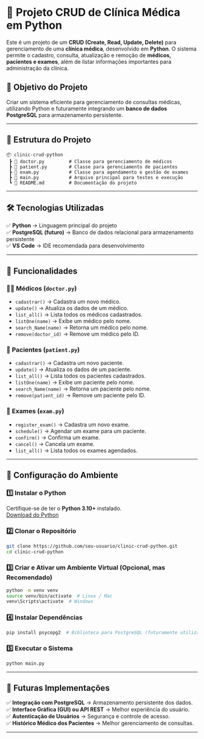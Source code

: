 # 📌 Projeto CRUD de Clínica Médica em Python

Este é um projeto de um **CRUD (Create, Read, Update, Delete)** para gerenciamento de uma **clínica médica**, desenvolvido em **Python**. O sistema permite o cadastro, consulta, atualização e remoção de **médicos, pacientes e exames**, além de listar informações importantes para administração da clínica.

## 🚀 Objetivo do Projeto
Criar um sistema eficiente para gerenciamento de consultas médicas, utilizando Python e futuramente integrando um **banco de dados PostgreSQL** para armazenamento persistente.

---

## 📂 Estrutura do Projeto
```
📦 clinic-crud-python
 ┣ 📜 doctor.py         # Classe para gerenciamento de médicos
 ┣ 📜 patient.py        # Classe para gerenciamento de pacientes
 ┣ 📜 exam.py           # Classe para agendamento e gestão de exames
 ┣ 📜 main.py           # Arquivo principal para testes e execução
 ┗ 📜 README.md         # Documentação do projeto
```

---

## 🛠 Tecnologias Utilizadas
✅ **Python** → Linguagem principal do projeto  
✅ **PostgreSQL (futuro)** → Banco de dados relacional para armazenamento persistente  
✅ **VS Code** → IDE recomendada para desenvolvimento  

---

## 📌 Funcionalidades
### 👨‍⚕️ Médicos (`doctor.py`)
- `cadastrar()` → Cadastra um novo médico.
- `update()` → Atualiza os dados de um médico.
- `list_all()` → Lista todos os médicos cadastrados.
- `listOne(name)` → Exibe um médico pelo nome.
- `search_Name(name)` → Retorna um médico pelo nome.
- `remove(doctor_id)` → Remove um médico pelo ID.

### 👤 Pacientes (`patient.py`)
- `cadastrar()` → Cadastra um novo paciente.
- `update()` → Atualiza os dados de um paciente.
- `list_all()` → Lista todos os pacientes cadastrados.
- `listOne(name)` → Exibe um paciente pelo nome.
- `search_Name(name)` → Retorna um paciente pelo nome.
- `remove(patient_id)` → Remove um paciente pelo ID.

### 📝 Exames (`exam.py`)
- `register_exam()` → Cadastra um novo exame.
- `schedule()` → Agendar um exame para um paciente.
- `confirm()` → Confirma um exame.
- `cancel()` → Cancela um exame.
- `list_all()` → Lista todos os exames agendados.

---

## 💾 Configuração do Ambiente
### 1️⃣ Instalar o Python
Certifique-se de ter o **Python 3.10+** instalado.  
[Download do Python](https://www.python.org/downloads/)

### 2️⃣ Clonar o Repositório
```bash
git clone https://github.com/seu-usuario/clinic-crud-python.git
cd clinic-crud-python
```

### 3️⃣ Criar e Ativar um Ambiente Virtual (Opcional, mas Recomendado)
```bash
python -m venv venv
source venv/bin/activate  # Linux / Mac
venv\Scripts\activate  # Windows
```

### 4️⃣ Instalar Dependências
```bash
pip install psycopg2  # Biblioteca para PostgreSQL (futuramente utilizada)
```

### 5️⃣ Executar o Sistema
```bash
python main.py
```

---

## 🔗 Futuras Implementações
✅ **Integração com PostgreSQL** → Armazenamento persistente dos dados.  
✅ **Interface Gráfica (GUI) ou API REST** → Melhor experiência do usuário.  
✅ **Autenticação de Usuários** → Segurança e controle de acesso.  
✅ **Histórico Médico dos Pacientes** → Melhor gerenciamento de consultas.  

---
